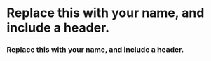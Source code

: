 # Replace this with your name, and include a header.

### Replace this with your name, and include a header.
